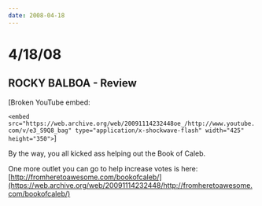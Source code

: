 ```yaml
---
date: 2008-04-18
---
```

# 4/18/08

## ROCKY BALBOA - Review

[Broken YouTube embed:

`<embed src="https://web.archive.org/web/20091114232448oe_/http://www.youtube.com/v/e3_S9Q8_bag" type="application/x-shockwave-flash" width="425" height="350">`]

By the way, you all kicked ass helping out the Book of Caleb.

One more outlet you can go to help increase votes is here:
[http://fromheretoawesome.com/bookofcaleb/](https://web.archive.org/web/20091114232448/http://fromheretoawesome.com/bookofcaleb/)